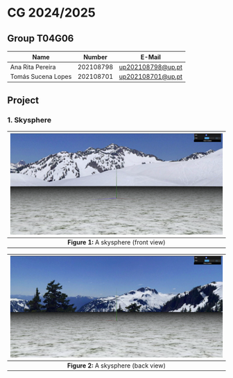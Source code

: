 # CG 2024/2025

## Group T04G06

| Name               | Number    | E-Mail            |
| ------------------ | --------- | ----------------- |
| Ana Rita Pereira   | 202108798 | up202108798@up.pt |
| Tomás Sucena Lopes | 202108701 | up202108701@up.pt |

## Project

### 1. Skysphere

| ![Figure 1](screenshots/project-t04g06-1.png) |
| :-------------------------------------------: |
|    **Figure 1:** A skysphere (front view)     |

| ![Figure 2](screenshots/project-t04g06-1-1.png) |
| :---------------------------------------------: |
|      **Figure 2:** A skysphere (back view)      |
